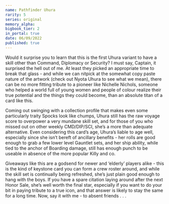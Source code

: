```yaml
---
name: Pathfinder Uhura
rarity: 5
series: original
memory_alpha:
bigbook_tier: 2
in_portal: true
date: 06/09/2022
published: true
---
```


Would it surprise you to learn that this is the first Uhura variant to have a skill other than Command, Diplomacy or Security? I must say, Captain, it surprised the hell out of me. At least they picked an appropriate time to break that glass - and while we can nitpick at the somewhat copy paste nature of the artwork (check out Nyota Uhura to see what we mean), there can be no more fitting tribute to a pioneer like Nichelle Nichols, someone who helped a world full of young women and people of colour realize their true potential and the things they could become, than an absolute titan of a card like this.

Coming out swinging with a collection profile that makes even some particularly traity Spocks look like chumps, Uhura still has the raw voyage score to overpower a very mundane skill set, and for those of you who missed out on other weekly CMD/DIP/SCI, she’s a more than adequate alternative. Even considering this card’s age, Uhura’s liable to age well, especially since she isn’t bereft of ancillary benefits - her rolls are good enough to grab a few lower level Gauntlet sets, and her ship ability, while tied to the anchor of Boarding damage, still has enough punch to be useable in absence of the more popular Killy and co.

Giveaways like this are a godsend for newer and ‘elderly’ players alike - this is the kind of keystone card you can form a crew roster around, and while the skill set is continually being refreshed, she’s just plain good enough to hang with the boys. If you have a spare citation laying around after the next Honor Sale, she’s well worth the final star, especially if you want to do your bit in paying tribute to a true icon, and that answer is likely to stay the same for a long time. Now, say it with me - to absent friends . . .
